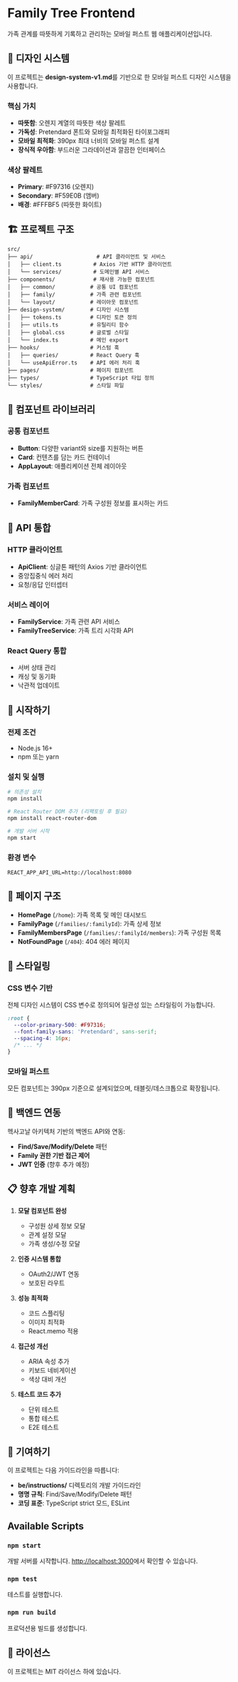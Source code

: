 # Family Tree Frontend

가족 관계를 따뜻하게 기록하고 관리하는 모바일 퍼스트 웹 애플리케이션입니다.

## 🎨 디자인 시스템

이 프로젝트는 **design-system-v1.md**를 기반으로 한 모바일 퍼스트 디자인 시스템을 사용합니다.

### 핵심 가치
- **따뜻함**: 오렌지 계열의 따뜻한 색상 팔레트
- **가독성**: Pretendard 폰트와 모바일 최적화된 타이포그래피
- **모바일 최적화**: 390px 최대 너비의 모바일 퍼스트 설계
- **장식적 우아함**: 부드러운 그라데이션과 깔끔한 인터페이스

### 색상 팔레트
- **Primary**: #F97316 (오렌지)
- **Secondary**: #F59E0B (앰버)
- **배경**: #FFFBF5 (따뜻한 화이트)

## 🏗️ 프로젝트 구조

```
src/
├── api/                    # API 클라이언트 및 서비스
│   ├── client.ts          # Axios 기반 HTTP 클라이언트
│   └── services/          # 도메인별 API 서비스
├── components/            # 재사용 가능한 컴포넌트
│   ├── common/           # 공통 UI 컴포넌트
│   ├── family/           # 가족 관련 컴포넌트
│   └── layout/           # 레이아웃 컴포넌트
├── design-system/        # 디자인 시스템
│   ├── tokens.ts         # 디자인 토큰 정의
│   ├── utils.ts          # 유틸리티 함수
│   ├── global.css        # 글로벌 스타일
│   └── index.ts          # 메인 export
├── hooks/                # 커스텀 훅
│   ├── queries/          # React Query 훅
│   └── useApiError.ts    # API 에러 처리 훅
├── pages/                # 페이지 컴포넌트
├── types/                # TypeScript 타입 정의
└── styles/               # 스타일 파일
```

## 🧩 컴포넌트 라이브러리

### 공통 컴포넌트
- **Button**: 다양한 variant와 size를 지원하는 버튼
- **Card**: 컨텐츠를 담는 카드 컨테이너
- **AppLayout**: 애플리케이션 전체 레이아웃

### 가족 컴포넌트
- **FamilyMemberCard**: 가족 구성원 정보를 표시하는 카드

## 📡 API 통합

### HTTP 클라이언트
- **ApiClient**: 싱글톤 패턴의 Axios 기반 클라이언트
- 중앙집중식 에러 처리
- 요청/응답 인터셉터

### 서비스 레이어
- **FamilyService**: 가족 관련 API 서비스
- **FamilyTreeService**: 가족 트리 시각화 API

### React Query 통합
- 서버 상태 관리
- 캐싱 및 동기화
- 낙관적 업데이트

## 🚀 시작하기

### 전제 조건
- Node.js 16+
- npm 또는 yarn

### 설치 및 실행
```bash
# 의존성 설치
npm install

# React Router DOM 추가 (리팩토링 후 필요)
npm install react-router-dom

# 개발 서버 시작
npm start
```

### 환경 변수
```env
REACT_APP_API_URL=http://localhost:8080
```

## 📱 페이지 구조

- **HomePage** (`/home`): 가족 목록 및 메인 대시보드
- **FamilyPage** (`/families/:familyId`): 가족 상세 정보
- **FamilyMembersPage** (`/families/:familyId/members`): 가족 구성원 목록
- **NotFoundPage** (`/404`): 404 에러 페이지

## 🎨 스타일링

### CSS 변수 기반
전체 디자인 시스템이 CSS 변수로 정의되어 일관성 있는 스타일링이 가능합니다.

```css
:root {
  --color-primary-500: #F97316;
  --font-family-sans: 'Pretendard', sans-serif;
  --spacing-4: 16px;
  /* ... */
}
```

### 모바일 퍼스트
모든 컴포넌트는 390px 기준으로 설계되었으며, 태블릿/데스크톱으로 확장됩니다.

## 🔗 백엔드 연동

헥사고날 아키텍처 기반의 백엔드 API와 연동:
- **Find/Save/Modify/Delete** 패턴
- **Family 권한 기반 접근 제어**
- **JWT 인증** (향후 추가 예정)

## 📋 향후 개발 계획

1. **모달 컴포넌트 완성**
    - 구성원 상세 정보 모달
    - 관계 설정 모달
    - 가족 생성/수정 모달

2. **인증 시스템 통합**
    - OAuth2/JWT 연동
    - 보호된 라우트

3. **성능 최적화**
    - 코드 스플리팅
    - 이미지 최적화
    - React.memo 적용

4. **접근성 개선**
    - ARIA 속성 추가
    - 키보드 네비게이션
    - 색상 대비 개선

5. **테스트 코드 추가**
    - 단위 테스트
    - 통합 테스트
    - E2E 테스트

## 🤝 기여하기

이 프로젝트는 다음 가이드라인을 따릅니다:
- **be/instructions/** 디렉토리의 개발 가이드라인
- **명명 규칙**: Find/Save/Modify/Delete 패턴
- **코딩 표준**: TypeScript strict 모드, ESLint

## Available Scripts

### `npm start`
개발 서버를 시작합니다. [http://localhost:3000](http://localhost:3000)에서 확인할 수 있습니다.

### `npm test`
테스트를 실행합니다.

### `npm run build`
프로덕션용 빌드를 생성합니다.

## 📄 라이선스

이 프로젝트는 MIT 라이선스 하에 있습니다.
